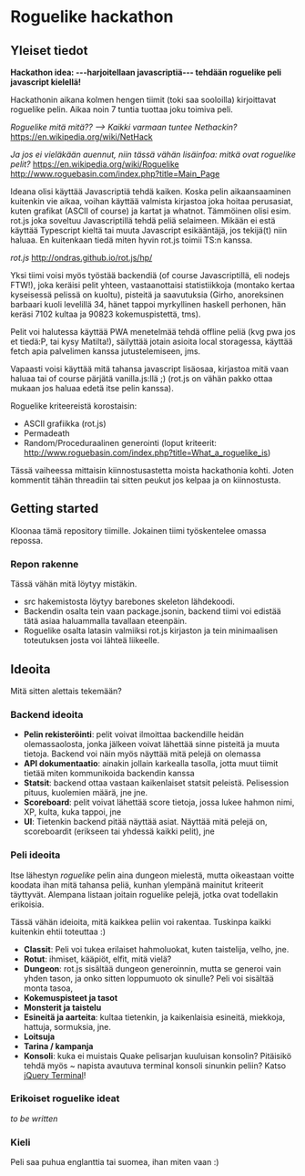 # Roguelike hackathon

## Yleiset tiedot

**Hackathon idea: ---harjoitellaan javascriptiä--- tehdään roguelike peli javascript kielellä!**

Hackathonin aikana kolmen hengen tiimit (toki saa sooloilla) kirjoittavat roguelike pelin. Aikaa noin 7 tuntia tuottaa joku toimiva peli.

*Roguelike mitä mitä?? --> Kaikki varmaan tuntee Nethackin?*
https://en.wikipedia.org/wiki/NetHack

*Ja jos ei vieläkään auennut, niin tässä vähän lisäinfoa: mitkä ovat roguelike pelit?*
https://en.wikipedia.org/wiki/Roguelike
http://www.roguebasin.com/index.php?title=Main_Page

Ideana olisi käyttää Javascriptiä tehdä kaiken. Koska pelin aikaansaaminen kuitenkin vie aikaa, voihan käyttää valmista kirjastoa joka hoitaa perusasiat, kuten grafikat (ASCII of course) ja kartat ja whatnot. Tämmöinen olisi esim. rot.js joka soveltuu Javascriptillä tehdä peliä selaimeen. Mikään ei estä käyttää Typescript kieltä tai muuta Javascript esikääntäjä, jos tekijä(t) niin haluaa. En kuitenkaan tiedä miten hyvin rot.js toimii TS:n kanssa.

*rot.js*
http://ondras.github.io/rot.js/hp/

Yksi tiimi voisi myös työstää backendiä (of course Javascriptillä, eli nodejs FTW!), joka keräisi pelit yhteen, vastaanottaisi statistiikkoja (montako kertaa kyseisessä pelissä on kuoltu), pisteitä ja saavutuksia (Girho, anoreksinen barbaari kuoli levelillä 34, hänet tappoi myrkyllinen haskell perhonen, hän keräsi 7102 kultaa ja 90823 kokemuspistettä, tms). 

Pelit voi halutessa käyttää PWA menetelmää tehdä offline peliä (kvg pwa jos et tiedä:P, tai kysy Matilta!), säilyttää jotain asioita local storagessa, käyttää fetch apia palvelimen kanssa jutustelemiseen, jms. 

Vapaasti voisi käyttää mitä tahansa javascript lisäosaa, kirjastoa mitä vaan haluaa tai of course pärjätä vanilla.js:llä ;) (rot.js on vähän pakko ottaa mukaan jos haluaa edetä itse pelin kanssa).

Roguelike kriteereistä korostaisin:

- ASCII grafiikka (rot.js)
- Permadeath
- Random/Proceduraalinen generointi
(loput kriteerit: http://www.roguebasin.com/index.php?title=What_a_roguelike_is)

Tässä vaiheessa mittaisin kiinnostusastetta moista hackathonia kohti. Joten kommentit tähän threadiin tai sitten peukut jos kelpaa ja on kiinnostusta. 

## Getting started

Kloonaa tämä repository tiimille. Jokainen tiimi työskentelee omassa repossa. 

### Repon rakenne

Tässä vähän mitä löytyy mistäkin.

* src hakemistosta löytyy barebones skeleton lähdekoodi.
* Backendin osalta tein vaan package.jsonin, backend tiimi voi edistää tätä asiaa haluammalla tavallaan eteenpäin.
* Roguelike osalta latasin valmiiksi rot.js kirjaston ja tein minimaalisen toteutuksen josta voi lähteä liikeelle. 

## Ideoita

Mitä sitten alettais tekemään?

### Backend ideoita

* __Pelin rekisteröinti__: pelit voivat ilmoittaa backendille heidän olemassaolosta, jonka jälkeen voivat lähettää sinne pisteitä ja muuta tietoja. Backend voi näin myös näyttää mitä pelejä on olemassa
* __API dokumentaatio__: ainakin jollain karkealla tasolla, jotta muut tiimit tietää miten kommunikoida backendin kanssa
* __Statsit__: backend ottaa vastaan kaikenlaiset statsit peleistä. Pelisession pituus, kuolemien määrä, jne jne.
* __Scoreboard__: pelit voivat lähettää score tietoja, jossa lukee hahmon nimi, XP, kulta, kuka tappoi, jne
* __UI__: Tietenkin backend pitää näyttää asiat. Näyttää mitä pelejä on, scoreboardit (erikseen tai yhdessä kaikki pelit), jne

### Peli ideoita

Itse lähestyn _roguelike_ pelin aina dungeon mielestä, mutta oikeastaan voitte koodata ihan mitä tahansa peliä, kunhan ylempänä mainitut kriteerit täyttyvät. Alempana listaan joitain roguelike pelejä, jotka ovat todellakin erikoisia.

Tässä vähän ideioita, mitä kaikkea peliin voi rakentaa. Tuskinpa kaikki kuitenkin ehtii toteuttaa :)

* __Classit__: Peli voi tukea erilaiset hahmoluokat, kuten taistelija, velho, jne.
* __Rotut__: ihmiset, kääpiöt, elfit, mitä vielä?
* __Dungeon__: rot.js sisältää dungeon generoinnin, mutta se generoi vain yhden tason, ja onko sitten loppumuoto ok sinulle? Peli voi sisältää monta tasoa,
* __Kokemuspisteet ja tasot__
* __Monsterit ja taistelu__
* __Esineitä ja aarteita__: kultaa tietenkin, ja kaikenlaisia esineitä, miekkoja, hattuja, sormuksia, jne.
* __Loitsuja__
* __Tarina / kampanja__
* __Konsoli__: kuka ei muistais Quake pelisarjan kuuluisan konsolin? Pitäisikö tehdä myös ~ napista avautuva terminal konsoli sinunkin peliin? Katso [jQuery Terminal](http://terminal.jcubic.pl/)! 

### Erikoiset roguelike ideat

_to be written_

### Kieli

Peli saa puhua englanttia tai suomea, ihan miten vaan :)